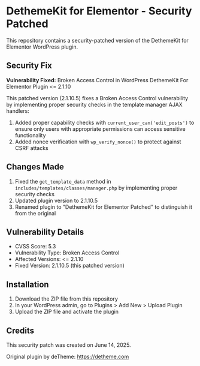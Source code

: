 # DethemeKit for Elementor - Security Patched

This repository contains a security-patched version of the DethemeKit for Elementor WordPress plugin.

## Security Fix

**Vulnerability Fixed:** Broken Access Control in WordPress DethemeKit For Elementor Plugin <= 2.1.10

This patched version (2.1.10.5) fixes a Broken Access Control vulnerability by implementing proper security checks in the template manager AJAX handlers:

1. Added proper capability checks with `current_user_can('edit_posts')` to ensure only users with appropriate permissions can access sensitive functionality
2. Added nonce verification with `wp_verify_nonce()` to protect against CSRF attacks

## Changes Made

1. Fixed the `get_template_data` method in `includes/templates/classes/manager.php` by implementing proper security checks
2. Updated plugin version to 2.1.10.5
3. Renamed plugin to "DethemeKit for Elementor Patched" to distinguish it from the original

## Vulnerability Details

- CVSS Score: 5.3
- Vulnerability Type: Broken Access Control
- Affected Versions: <= 2.1.10
- Fixed Version: 2.1.10.5 (this patched version)

## Installation

1. Download the ZIP file from this repository
2. In your WordPress admin, go to Plugins > Add New > Upload Plugin
3. Upload the ZIP file and activate the plugin

## Credits

This security patch was created on June 14, 2025.

Original plugin by deTheme: https://detheme.com